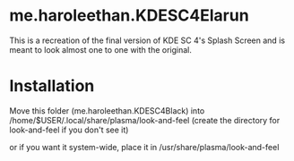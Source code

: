 # me.haroleethan.KDESC4Elarun
This is a recreation of the final version of KDE SC 4's Splash Screen and is meant to look almost one to one with the original.

# Installation
Move this folder (me.haroleethan.KDESC4Black) into /home/$USER/.local/share/plasma/look-and-feel (create the directory for look-and-feel if you don't see it)

or if you want it system-wide, place it in /usr/share/plasma/look-and-feel
